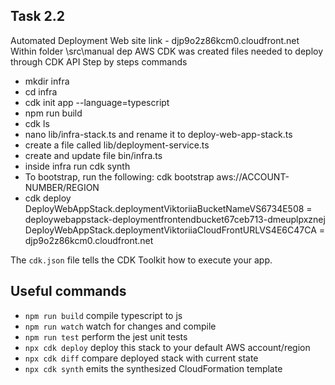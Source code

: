 ## Task 2.2
Automated Deployment Web site link - djp9o2z86kcm0.cloudfront.net
Within folder \src\manual dep AWS CDK was created files needed to deploy through CDK API
Step by steps commands
 - mkdir infra
 - cd infra
 - cdk init app --language=typescript
 - npm run build
 - cdk ls
 - nano lib/infra-stack.ts and rename it to deploy-web-app-stack.ts
 - create a file called lib/deployment-service.ts
 - create and update file bin/infra.ts
 - inside infra run cdk synth
 - To bootstrap, run the following: cdk bootstrap aws://ACCOUNT-NUMBER/REGION
 - cdk deploy
DeployWebAppStack.deploymentViktoriiaBucketNameVS6734E508 = deploywebappstack-deploymentfrontendbucket67ceb713-dmeuplpxznej
DeployWebAppStack.deploymentViktoriiaCloudFrontURLVS4E6C47CA = djp9o2z86kcm0.cloudfront.net

The `cdk.json` file tells the CDK Toolkit how to execute your app.

## Useful commands

* `npm run build`   compile typescript to js
* `npm run watch`   watch for changes and compile
* `npm run test`    perform the jest unit tests
* `npx cdk deploy`  deploy this stack to your default AWS account/region
* `npx cdk diff`    compare deployed stack with current state
* `npx cdk synth`   emits the synthesized CloudFormation template
